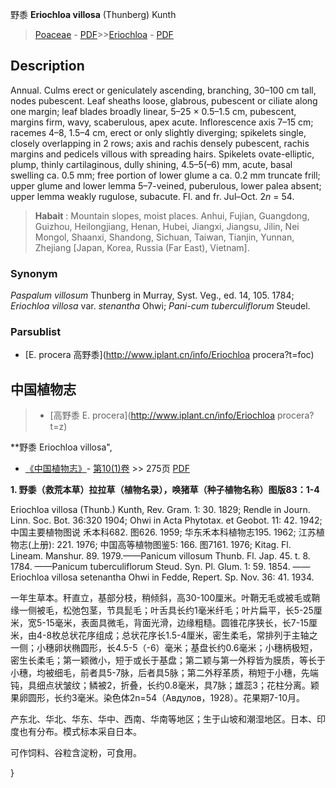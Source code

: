 野黍 **Eriochloa villosa** (Thunberg) Kunth

> [Poaceae](http://www.iplant.cn/info/Poaceae?t=foc) - [PDF](http://www.iplant.cn/foc/pdf/Poaceae.pdf)>>[Eriochloa](http://www.iplant.cn/info/Eriochloa?t=foc) - [PDF](http://www.iplant.cn/foc/pdf/Eriochloa.pdf)

## Description

Annual. Culms erect or geniculately ascending, branching, 30–100 cm tall, nodes pubescent. Leaf sheaths loose, glabrous, pubescent or ciliate along one margin; leaf blades broadly linear, 5–25 × 0.5–1.5 cm, pubescent, margins firm, wavy, scaberulous, apex acute. Inflorescence axis 7–15 cm; racemes 4–8, 1.5–4 cm, erect or only slightly diverging; spikelets single, closely overlapping in 2 rows; axis and rachis densely pubescent, rachis margins and pedicels villous with spreading hairs. Spikelets ovate-elliptic, plump, thinly cartilaginous, dully shining, 4.5–5(–6) mm, acute, basal swelling ca. 0.5 mm; free portion of lower glume a ca. 0.2 mm truncate frill; upper glume and lower lemma 5–7-veined, puberulous, lower palea absent; upper lemma weakly rugulose, subacute. Fl. and fr. Jul–Oct. 2*n* = 54.

> **Habait** : 
> Mountain slopes, moist places. Anhui, Fujian, Guangdong, Guizhou, Heilongjiang, Henan, Hubei, Jiangxi, Jiangsu, Jilin, Nei Mongol, Shaanxi, Shandong, Sichuan, Taiwan, Tianjin, Yunnan, Zhejiang [Japan, Korea, Russia (Far East), Vietnam].

### Synonym
*Paspalum villosum* Thunberg in Murray, Syst. Veg., ed. 14, 105. 1784; *Eriochloa villosa* var. *stenantha* Ohwi; *Pani-cum tuberculiflorum* Steudel.

### Parsublist

* [E.  procera  高野黍](http://www.iplant.cn/info/Eriochloa procera?t=foc)

## 中国植物志

> * [高野黍  E.  procera](http://www.iplant.cn/info/Eriochloa procera?t=z)

**野黍 Eriochloa villosa",

* [《中国植物志》](http://www.iplant.cn/frps)- [第10(1)卷](http://www.iplant.cn/frps/vol/10(1)) >> 275页 [PDF](http://www.iplant.cn/frps/pdf/10(1)/275a.pdf)

**1. 野黍（救荒本草）拉拉草（植物名录），唤猪草（种子植物名称）图版83：1-4**

Eriochloa villosa (Thunb.) Kunth, Rev. Gram. 1: 30. 1829; Rendle in Journ. Linn. Soc. Bot. 36:320 1904; Ohwi in Acta Phytotax. et Geobot. 11: 42. 1942;中国主要植物图说 禾本科682. 图626. 1959; 华东禾本科植物志195. 1962; 江苏植物志(上册): 221. 1976; 中国高等植物图鉴5: 166. 图7161. 1976; Kitag. Fl. Lineam. Manshur. 89. 1979.——Panicum villosum Thunb. Fl. Jap. 45. t. 8. 1784. ——Panicum tuberculiflorum Steud. Syn. Pl. Glum. 1: 59. 1854. ——Eriochloa villosa setenantha Ohwi in Fedde, Repert. Sp. Nov. 36: 41. 1934.

一年生草本。秆直立，基部分枝，稍倾斜，高30-100厘米。叶鞘无毛或被毛或鞘缘一侧被毛，松弛包茎，节具髭毛；叶舌具长约1毫米纤毛；叶片扁平，长5-25厘米，宽5-15毫米，表面具微毛，背面光滑，边缘粗糙。圆锥花序狭长，长7-15厘米，由4-8枚总状花序组成；总状花序长1.5-4厘米，密生柔毛，常排列于主轴之一侧；小穗卵状椭圆形，长4.5-5（-6）毫米；基盘长约0.6毫米；小穗柄极短，密生长柔毛；第一颖微小，短于或长于基盘；第二颖与第一外稃皆为膜质，等长于小穗，均被细毛，前者具5-7脉，后者具5脉；第二外稃革质，稍短于小穗，先端钝，具细点状皱纹；鳞被2，折叠，长约0.8毫米，具7脉；雄蕊3；花柱分离。颖果卵圆形，长约3毫米。染色体2n=54（Авдулов，1928）。花果期7-10月。

产东北、华北、华东、华中、西南、华南等地区；生于山坡和潮湿地区。日本、印度也有分布。模式标本采自日本。

可作饲料、谷粒含淀粉，可食用。

}